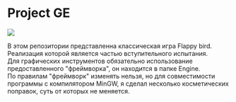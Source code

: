 # Project GE

![](https://github.com/timattt/Project-GE/blob/master/Logo.png)

В этом репозитории представленна классическая игра Flappy bird. Реализация которой является частью вступительного испытания.   
Для графических инструментов обязательно использование предоставленного "фреймворка", он находится в папке Engine.   
По правилам "фреймворк" изменять нельзя, но для совместимости программы с компилятором MinGW, я сделал несколько косметических поправок, суть от которых не меняется.   
